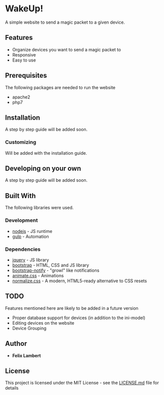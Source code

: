 # WakeUp!
A simple website to send a magic packet to a given device.

## Features
* Organize devices you want to send a magic packet to
* Responsive
* Easy to use

## Prerequisites
The following packages are needed to run the website
* apache2
* php7

## Installation
A step by step guide will be added soon.

### Customizing
Will be added with the installation guide.

## Developing on your own
A step by step guide will be added soon.

## Built With
The following libraries were used.

### Development
* [nodejs](https://nodejs.org/) - JS runtime
* [gulp](https://gulpjs.com/) - Automation

### Dependencies
* [jquery](https://jquery.com/) - JS library
* [bootstrap](https://getbootstrap.com/) - HTML, CSS and JS library
* [bootstrap-notify](http://bootstrap-notify.remabledesigns.com/) - "growl" like notifications
* [animate.css](https://daneden.github.io/animate.css/) - Animations
* [normalize.css](https://necolas.github.io/normalize.css/) - A modern, HTML5-ready alternative to CSS resets

## TODO
Features mentioned here are likely to be added in a future version
* Proper database support for devices (in addition to the ini-model)
* Editing devices on the website
* Device Grouping

## Author
* **Felix Lambert**

## License
This project is licensed under the MIT License - see the [LICENSE.md](LICENSE.MD) file for details